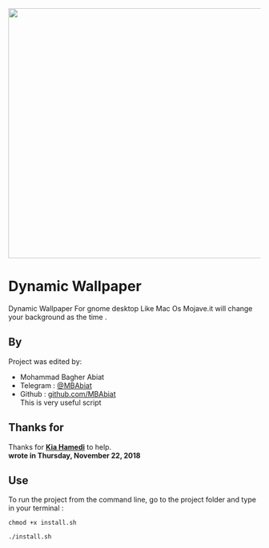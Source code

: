 
<img src="https://media.giphy.com/media/e61MLMStTLuxYzud1Q/giphy.gif" width="900" height="500" />

# Dynamic Wallpaper
Dynamic Wallpaper For gnome desktop Like Mac Os Mojave.it will change your background as the time .


## By 


Project was edited  by:
- Mohammad Bagher Abiat 
- Telegram : [@MBAbiat](https://t.me/MBAbiat)
- Github : [github.com/MBAbiat](https://github.com/MBAbiat)<br>
This is very useful script 

## Thanks for

Thanks for  [<b>Kia Hamedi</b>](https://t.me/happy722) to help.<br>
<b>wrote in Thursday,  November 22, 2018</b>

## Use

To run the project from the command line, go to the project folder and type in your terminal :
```
chmod +x install.sh

./install.sh
```

